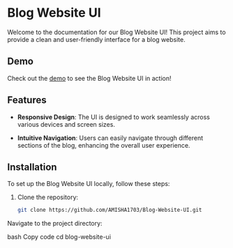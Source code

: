 # Blog Website UI

Welcome to the documentation for our Blog Website UI! This project aims to provide a clean and user-friendly interface for a blog website. 

## Demo

Check out the [demo](#http://127.0.0.1:5500/index.html) to see the Blog Website UI in action!

## Features

- **Responsive Design**: The UI is designed to work seamlessly across various devices and screen sizes.

- **Intuitive Navigation**: Users can easily navigate through different sections of the blog, enhancing the overall user experience.

## Installation

To set up the Blog Website UI locally, follow these steps:

1. Clone the repository:
   ```bash
   git clone https://github.com/AMISHA1703/Blog-Website-UI.git
Navigate to the project directory:

bash
Copy code
cd blog-website-ui
